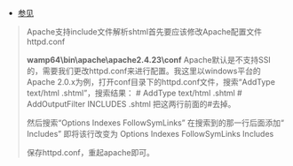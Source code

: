 - [参见](http://www.codeweblog.com/%E8%AE%A9apache%E6%94%AF%E6%8C%81shtml%E5%AE%9E%E7%8E%B0include%E6%96%87%E4%BB%B6%E8%A7%A3%E6%9E%90%E7%9A%84%E9%85%8D%E7%BD%AE%E6%96%B9%E6%B3%95/)
> Apache支持include文件解析shtml首先要应该修改Apache配置文件httpd.conf
> 
> **wamp64\bin\apache\apache2.4.23\conf**
> Apache默认是不支持SSI的，需要我们更改httpd.conf来进行配置。我这里以windows平台的Apache 2.0.x为例，打开conf目录下的httpd.conf文件，搜索“AddType text/html .shtml”，搜索结果：
> \# AddType text/html .shtml
> \# AddOutputFilter INCLUDES .shtml
> 把这两行前面的#去掉。
> 
> 然后搜索“Options Indexes FollowSymLinks”
> 在搜索到的那一行后面添加“ Includes”
> 即将该行改变为 Options Indexes FollowSymLinks Includes
> 
> 保存httpd.conf，重起apache即可。
